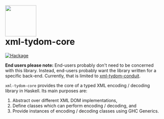 # <img src="https://rawgit.com/lancelet/xml-tydom/master/xml-tydom-logo.svg" width="100"/><br/>xml-tydom-core

[![Hackage](https://img.shields.io/hackage/v/xml-tydom-core.svg)](https://hackage.haskell.org/package/xml-tydom-core)

__End users please note:__ End-users probably don't need to be concerned with
this library. Instead, end-users probably want the library written for a
specific back-end. Currently, that is limited to [xml-tydom-conduit][1].

`xml-tydom-core` provides the core of a typed XML encoding / decoding library in
Haskell. Its main purposes are:

  1. Abstract over different XML DOM implementations,
  2. Define classes which can perform encoding / decoding, and
  3. Provide instances of encoding / decoding classes using GHC Generics.
  
[1]: https://github.com/lancelet/xml-tydom/tree/master/xml-tydom-conduit
